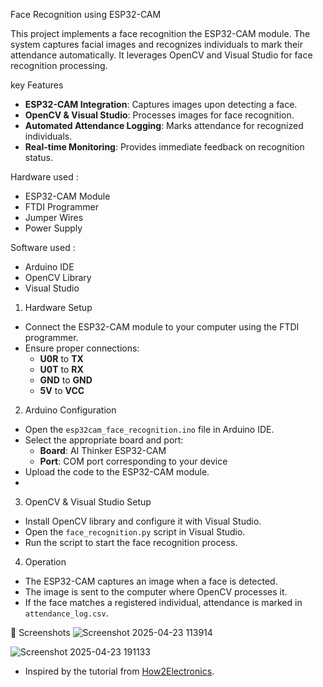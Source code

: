    Face Recognition using ESP32-CAM

This project implements a face recognition the ESP32-CAM module. The system captures facial images and recognizes individuals to mark their attendance automatically. It leverages OpenCV and Visual Studio for face recognition processing.

key Features

- **ESP32-CAM Integration**: Captures images upon detecting a face.
- **OpenCV & Visual Studio**: Processes images for face recognition.
- **Automated Attendance Logging**: Marks attendance for recognized individuals.
- **Real-time Monitoring**: Provides immediate feedback on recognition status.



Hardware used :
  - ESP32-CAM Module
  - FTDI Programmer
  - Jumper Wires
  - Power Supply

Software used :
  - Arduino IDE
  - OpenCV Library
  - Visual Studio



 1. Hardware Setup

- Connect the ESP32-CAM module to your computer using the FTDI programmer.
- Ensure proper connections:
  - **U0R** to **TX**
  - **U0T** to **RX**
  - **GND** to **GND**
  - **5V** to **VCC**

 2. Arduino Configuration

- Open the `esp32cam_face_recognition.ino` file in Arduino IDE.
- Select the appropriate board and port:
  - **Board**: AI Thinker ESP32-CAM
  - **Port**: COM port corresponding to your device
- Upload the code to the ESP32-CAM module.
- 
 3. OpenCV & Visual Studio Setup

- Install OpenCV library and configure it with Visual Studio.
- Open the `face_recognition.py` script in Visual Studio.
- Run the script to start the face recognition process.

 4. Operation

- The ESP32-CAM captures an image when a face is detected.
- The image is sent to the computer where OpenCV processes it.
- If the face matches a registered individual, attendance is marked in `attendance_log.csv`.

 📸 Screenshots
![Screenshot 2025-04-23 113914](https://github.com/user-attachments/assets/a9b29955-5126-4ffd-94f0-7c42027b579b)

![Screenshot 2025-04-23 191133](https://github.com/user-attachments/assets/d7bb7803-0d9b-4ecb-806b-6bbd5e838cce)


- Inspired by the tutorial from [How2Electronics](https://how2electronics.com/face-recognition-based-attendance-system-using-esp32-cam/).


